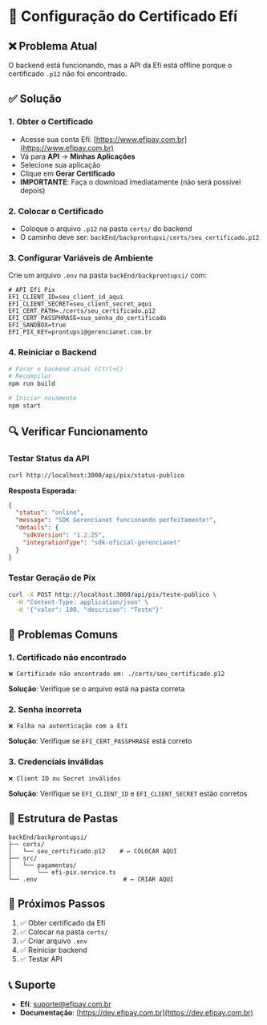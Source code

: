 # 🔐 Configuração do Certificado Efí

## ❌ Problema Atual
O backend está funcionando, mas a API da Efí está offline porque o certificado `.p12` não foi encontrado.

## ✅ Solução

### 1. Obter o Certificado
- Acesse sua conta Efí: [https://www.efipay.com.br](https://www.efipay.com.br)
- Vá para **API** → **Minhas Aplicações**
- Selecione sua aplicação
- Clique em **Gerar Certificado**
- **IMPORTANTE**: Faça o download imediatamente (não será possível depois)

### 2. Colocar o Certificado
- Coloque o arquivo `.p12` na pasta `certs/` do backend
- O caminho deve ser: `backEnd/backprontupsi/certs/seu_certificado.p12`

### 3. Configurar Variáveis de Ambiente
Crie um arquivo `.env` na pasta `backEnd/backprontupsi/` com:

```env
# API Efí Pix
EFI_CLIENT_ID=seu_client_id_aqui
EFI_CLIENT_SECRET=seu_client_secret_aqui
EFI_CERT_PATH=./certs/seu_certificado.p12
EFI_CERT_PASSPHRASE=sua_senha_do_certificado
EFI_SANDBOX=true
EFI_PIX_KEY=prontupsi@gerencianet.com.br
```

### 4. Reiniciar o Backend
```bash
# Parar o backend atual (Ctrl+C)
# Recompilar
npm run build

# Iniciar novamente
npm start
```

## 🔍 Verificar Funcionamento

### Testar Status da API
```bash
curl http://localhost:3000/api/pix/status-publico
```

**Resposta Esperada:**
```json
{
  "status": "online",
  "message": "SDK Gerencianet funcionando perfeitamente!",
  "details": {
    "sdkVersion": "1.2.25",
    "integrationType": "sdk-oficial-gerencianet"
  }
}
```

### Testar Geração de Pix
```bash
curl -X POST http://localhost:3000/api/pix/teste-publico \
  -H "Content-Type: application/json" \
  -d '{"valor": 100, "descricao": "Teste"}'
```

## 🚨 Problemas Comuns

### 1. Certificado não encontrado
```
❌ Certificado não encontrado em: ./certs/seu_certificado.p12
```
**Solução**: Verifique se o arquivo está na pasta correta

### 2. Senha incorreta
```
❌ Falha na autenticação com a Efí
```
**Solução**: Verifique se `EFI_CERT_PASSPHRASE` está correto

### 3. Credenciais inválidas
```
❌ Client ID ou Secret inválidos
```
**Solução**: Verifique se `EFI_CLIENT_ID` e `EFI_CLIENT_SECRET` estão corretos

## 📁 Estrutura de Pastas
```
backEnd/backprontupsi/
├── certs/
│   └── seu_certificado.p12    # ← COLOCAR AQUI
├── src/
│   └── pagamentos/
│       └── efi-pix.service.ts
└── .env                        # ← CRIAR AQUI
```

## 🎯 Próximos Passos
1. ✅ Obter certificado da Efí
2. ✅ Colocar na pasta `certs/`
3. ✅ Criar arquivo `.env`
4. ✅ Reiniciar backend
5. ✅ Testar API

## 📞 Suporte
- **Efí**: suporte@efipay.com.br
- **Documentação**: [https://dev.efipay.com.br](https://dev.efipay.com.br)
